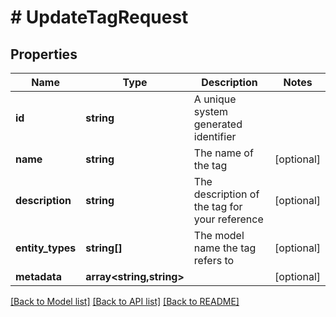 # # UpdateTagRequest

## Properties

Name | Type | Description | Notes
------------ | ------------- | ------------- | -------------
**id** | **string** | A unique system generated identifier |
**name** | **string** | The name of the tag | [optional]
**description** | **string** | The description of the tag for your reference | [optional]
**entity_types** | **string[]** | The model name the tag refers to | [optional]
**metadata** | **array<string,string>** |  | [optional]

[[Back to Model list]](../../README.md#models) [[Back to API list]](../../README.md#endpoints) [[Back to README]](../../README.md)
